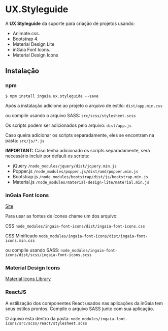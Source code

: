 # UX.Styleguide

A **UX Styleguide** da suporte para criação de projetos usando:
- Animate.css.
- Bootstrap 4.
- Material Design Lite
- inGaia Font Icons.
- Material Design Icons

## Instalação

### npm

```console
$ npm install ingaia.ux.styleguide --save
```

Após a instalação adicione ao projeto o arquivo de estilo:
`dist/app.min.css `

ou compile usando o arquivo SASS:
`src/scss/stylesheet.scss`

Os scripts podem ser adicionados pelo arquivo:
`dist/app.js`

Caso queira adicionar os scripts separadamente, eles se encontram na pasta:
`src/js/*.js`

**IMPORTANT:** Caso tenha adicionado os scripts separadamente, será necessário incluir por default os scripts:
- jQuery `/node_modules/jquery/dist/jquery.min.js` 
- Popper.js `/node_modules/popper.js/dist/umd/popper.min.js`
- Bootstrap.js `/node_modules/bootstrap/dist/js/bootstrap.min.js`
- Material.js `/node_modules/material-design-lite/material.min.js`

### inGaia Font Icons

[Site](https://ingaia.github.io/font.icons/) 

Para usar as fontes de ícones chame um dos arquivo: 

CSS 
`node_modules/ingaia-font-icons/dist/ingaia-font-icons.css`

CSS Minificado
`node_modules/ingaia-font-icons/dist/ingaia-font-icons.min.css`

ou compile usando SASS:
`node_modules/ingaia-font-icons/dist/scss/ingaia-font-icons.scss`

### Material Design Icons

[Material Icons Library](https://material.io/icons/)

### ReactJS

A estilização dos componentes React usados nas aplicações da inGaia tem seus estilos prontos.
Compile o arquivo SASS junto com sua aplicação.

O aquivo esta dentro da pasta:
`node_modules/ingaia-font-icons/src/scss/react/stylesheet.scss`